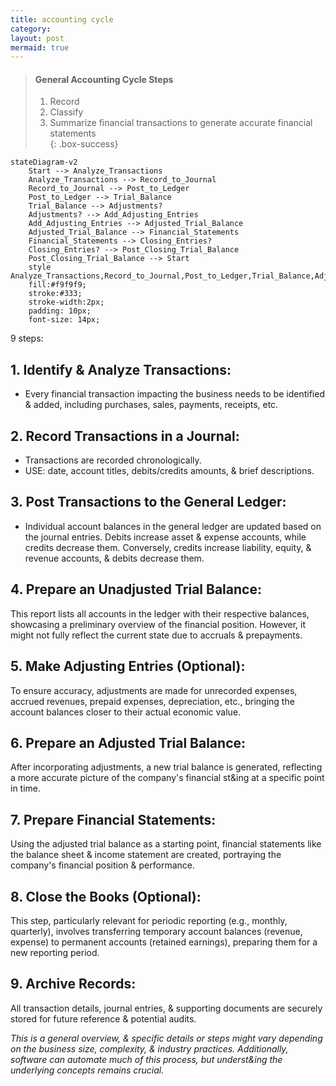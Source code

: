 ```yaml
---
title: accounting cycle
category: 
layout: post
mermaid: true
---
```


> #### General Accounting Cycle Steps
>
>1. Record
>2. Classify
>3. Summarize financial transactions to generate accurate financial statements  
{: .box-success}


```mermaid
stateDiagram-v2
    Start --> Analyze_Transactions
    Analyze_Transactions --> Record_to_Journal
    Record_to_Journal --> Post_to_Ledger
    Post_to_Ledger --> Trial_Balance
    Trial_Balance --> Adjustments?
    Adjustments? --> Add_Adjusting_Entries
    Add_Adjusting_Entries --> Adjusted_Trial_Balance
    Adjusted_Trial_Balance --> Financial_Statements
    Financial_Statements --> Closing_Entries?
    Closing_Entries? --> Post_Closing_Trial_Balance
    Post_Closing_Trial_Balance --> Start
    style Analyze_Transactions,Record_to_Journal,Post_to_Ledger,Trial_Balance,Adjustments?,Add_Adjusting_Entries,Adjusted_Trial_Balance,Financial_Statements,Closing_Entries?,Post_Closing_Trial_Balance
    fill:#f9f9f9;
    stroke:#333;
    stroke-width:2px;
    padding: 10px;
    font-size: 14px;
```



9 steps:

## 1. Identify & Analyze Transactions:

- Every financial transaction impacting the business needs to be identified & added, including purchases, sales, payments, receipts, etc.

## 2. Record Transactions in a Journal:

- Transactions are recorded chronologically.
- USE: date, account titles, debits/credits amounts, & brief descriptions.

## 3. Post Transactions to the General Ledger:

- Individual account balances in the general ledger are updated based on the journal entries. Debits increase asset & expense accounts, while credits decrease them. Conversely, credits increase liability, equity, & revenue accounts, & debits decrease them.

## 4. Prepare an Unadjusted Trial Balance:

This report lists all accounts in the ledger with their respective balances, showcasing a preliminary overview of the financial position. However, it might not fully reflect the current state due to accruals & prepayments.

## 5. Make Adjusting Entries (Optional):

To ensure accuracy, adjustments are made for unrecorded expenses, accrued revenues, prepaid expenses, depreciation, etc., bringing the account balances closer to their actual economic value.

## 6. Prepare an Adjusted Trial Balance:

After incorporating adjustments, a new trial balance is generated, reflecting a more accurate picture of the company's financial st&ing at a specific point in time.

## 7. Prepare Financial Statements:

Using the adjusted trial balance as a starting point, financial statements like the balance sheet & income statement are created, portraying the company's financial position & performance.

## 8. Close the Books (Optional):

This step, particularly relevant for periodic reporting (e.g., monthly, quarterly), involves transferring temporary account balances (revenue, expense) to permanent accounts (retained earnings), preparing them for a new reporting period.

## 9. Archive Records:

All transaction details, journal entries, & supporting documents are securely stored for future reference & potential audits.

*This is a general overview, & specific details or steps might vary depending on the business size, complexity, & industry practices. Additionally, software can automate much of this process, but underst&ing the underlying concepts remains crucial.*
